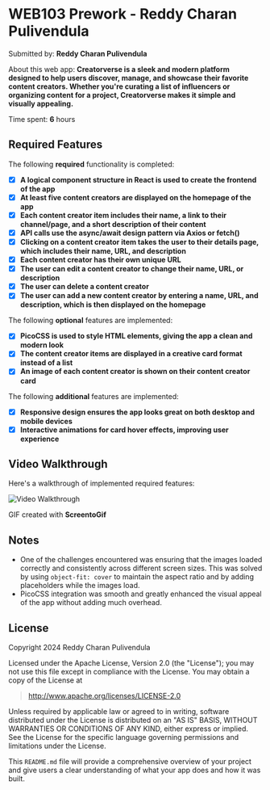 # WEB103 Prework - **Reddy Charan Pulivendula**

Submitted by: **Reddy Charan Pulivendula**

About this web app: **Creatorverse is a sleek and modern platform designed to help users discover, manage, and showcase their favorite content creators. Whether you're curating a list of influencers or organizing content for a project, Creatorverse makes it simple and visually appealing.**

Time spent: **6** hours

## Required Features

The following **required** functionality is completed:

- [x] **A logical component structure in React is used to create the frontend of the app**
- [x] **At least five content creators are displayed on the homepage of the app**
- [x] **Each content creator item includes their name, a link to their channel/page, and a short description of their content**
- [x] **API calls use the async/await design pattern via Axios or fetch()**
- [x] **Clicking on a content creator item takes the user to their details page, which includes their name, URL, and description**
- [x] **Each content creator has their own unique URL**
- [x] **The user can edit a content creator to change their name, URL, or description**
- [x] **The user can delete a content creator**
- [x] **The user can add a new content creator by entering a name, URL, and description, which is then displayed on the homepage**

The following **optional** features are implemented:

- [x] **PicoCSS is used to style HTML elements, giving the app a clean and modern look**
- [x] **The content creator items are displayed in a creative card format instead of a list**
- [x] **An image of each content creator is shown on their content creator card**

The following **additional** features are implemented:

- [x] **Responsive design ensures the app looks great on both desktop and mobile devices**
- [x] **Interactive animations for card hover effects, improving user experience**

## Video Walkthrough

Here's a walkthrough of implemented required features:

![Video Walkthrough](./Creatorverse.gif)

<!-- Replace this with whatever GIF tool you used! -->
GIF created with **ScreentoGif**

## Notes

- One of the challenges encountered was ensuring that the images loaded correctly and consistently across different screen sizes. This was solved by using `object-fit: cover` to maintain the aspect ratio and by adding placeholders while the images load.
- PicoCSS integration was smooth and greatly enhanced the visual appeal of the app without adding much overhead.

## License

Copyright 2024 Reddy Charan Pulivendula

Licensed under the Apache License, Version 2.0 (the "License"); you may not use this file except in compliance with the License. You may obtain a copy of the License at

> http://www.apache.org/licenses/LICENSE-2.0

Unless required by applicable law or agreed to in writing, software distributed under the License is distributed on an "AS IS" BASIS, WITHOUT WARRANTIES OR CONDITIONS OF ANY KIND, either express or implied. See the License for the specific language governing permissions and limitations under the License.


This `README.md` file will provide a comprehensive overview of your project and give users a clear understanding of what your app does and how it was built.